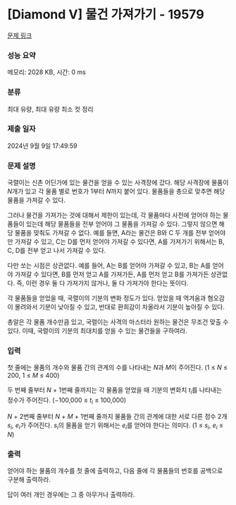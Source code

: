 # [Diamond V] 물건 가져가기 - 19579 

[문제 링크](https://www.acmicpc.net/problem/19579) 

### 성능 요약

메모리: 2028 KB, 시간: 0 ms

### 분류

최대 유량, 최대 유량 최소 컷 정리

### 제출 일자

2024년 9월 9일 17:49:59

### 문제 설명

<p>국렬이는 신촌 어딘가에 있는 물건을 얻을 수 있는 사격장에 갔다. 해당 사격장에 물품이 <em>N</em>개가 있고 각 물품 별로 번호가 1부터 <em>N</em>까지 붙어 있다. 물품들을 총으로 맞추면 해당 물품을 가져갈 수 있다.</p>

<p>그러나 물건을 가져가는 것에 대해서 제한이 있는데, 각 물품마다 사전에 얻어야 하는 물품들이 있는데 해당 물품들을 전부 얻어야 그 물품을 가져갈 수 있다. 그렇지 않으면 해당 물품을 맞춰도 가져갈 수 없다. 예를 들면, A라는 물건은 B와 C 두 개를 전부 얻어야만 가져갈 수 있고, C는 D를 먼저 얻어야 가져갈 수 있다면, A를 가져가기 위해서는 B, C, D를 전부 얻고 나서 가져갈 수 있다.</p>

<p>다만 쏘는 시점은 상관없다. 예를 들어, A는 B를 얻어야 가져갈 수 있고, B는 A를 얻어야 가져갈 수 있다면, B를 먼저 얻고 A를 가져가든, A를 먼저 얻고 B를 가져가든 상관없다. 즉, 이런 경우 둘 다 가져가지 않거나, 둘 다 가져가야 한다는 뜻이다.</p>

<p>각 물품들을 얻었을 때, 국렬이의 기분의 변화 정도가 있다. 얻었을 때 역겨움과 혐오감이 몰려와서 기분이 낮아질 수 있고, 반대로 환희감이 차올라서 기분이 높아질 수 있다.</p>

<p>총알은 각 물품 개수만큼 있고, 국렬이는 사격의 마스터라 원하는 물건은 무조건 맞출 수 있다. 이때, 국렬이의 기분의 최대치를 얻을 수 있는 물건들을 구하여라.</p>

### 입력 

 <p>첫 줄에는 물품의 개수와 물품 간의 관계의 수를 나타내는 <em>N</em>과 <em>M</em>이 주어진다. (1 ≤ <em>N</em> ≤ 200, 1 ≤ <em>M</em> ≤ 400)</p>

<p>두 번째 줄부터 <em>N </em>+ 1번째 줄까지는 각 물품을 얻었을 때 기분의 변화치 <em>t<sub>i</sub></em>를 나타내는 정수가 주어진다. (−100,000 ≤ <em>t<sub>i</sub></em> ≤ 100,000)</p>

<p><em>N</em> + 2번째 줄부터 <em>N</em> + <em>M</em> + 1번째 줄까지 물품들 간의 관계에 대한 서로 다른 정수 2개 <em>s<sub>i</sub></em>, <em>e<sub>i</sub></em>가 주어진다. <em>s<sub>i</sub></em>의 물품을 얻기 위해서는 <em>e<sub>i</sub></em>를 얻어야 한다는 의미다. (1 ≤ <em>s<sub>i</sub></em>, <em>e<sub>i</sub></em> ≤ <em>N</em>)</p>

### 출력 

 <p>얻어야 하는 물품의 개수를 첫 줄에 출력하고, 다음 줄에 각 물품들의 번호를 공백으로 구분해 출력하라.</p>

<p>답이 여러 개인 경우에는 그 중 아무거나 출력하라.</p>

